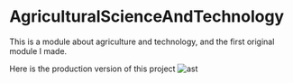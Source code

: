 # AgriculturalScienceAndTechnology
This is a module about agriculture and technology, and the first original module I made.

Here is the production version of this project
![ast](AgriculturalScienceAndTechnology/ast.png)

